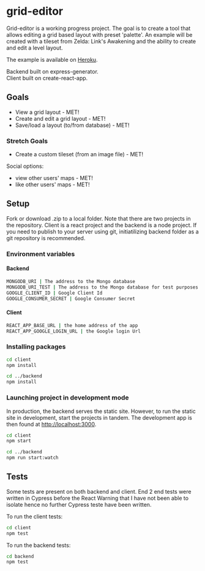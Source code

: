 # grid-editor

Grid-editor is a working progress project. The goal is to create a tool that allows editing a grid based layout with preset 'palette'. An example will be created with a tileset from Zelda: Link's Awakening and the ability to create and edit a level layout.  
  
The example is available on [Heroku](https://mysterious-meadow-32567.herokuapp.com/).  
  
Backend built on express-generator.  
Client built on create-react-app.
  
## Goals

- View a grid layout - MET!
- Create and edit a grid layout - MET!
- Save/load a layout (to/from database) - MET!
  
### Stretch Goals  

- Create a custom tileset (from an image file) - MET!

Social options:

- view other users' maps - MET!
- like other users' maps - MET!

## Setup

Fork or download .zip to a local folder. Note that there are two projects in the repository. Client is a react project and the backend is a node project. If you need to publish to your server using git, initiatilizing backend folder as a git repository is recommended.

### Environment variables

#### Backend

```bash
MONGODB_URI | The address to the Mongo database  
MONGODB_URI_TEST | The address to the Mongo database for test purposes  
GOOGLE_CLIENT_ID | Google Client Id  
GOOGLE_CONSUMER_SECRET | Google Consumer Secret
```

#### Client

```bash
REACT_APP_BASE_URL | the home address of the app  
REACT_APP_GOOGLE_LOGIN_URL | the Google login Url
```

### Installing packages

```bash
cd client
npm install

cd ../backend
npm install
```

### Launching project in development mode

In production, the backend serves the static site. However, to run the static site in development, start the projects in tandem. The development app is then found at <http://localhost:3000>.

```bash
cd client
npm start

cd ../backend
npm run start:watch
```

## Tests

Some tests are present on both backend and client. End 2 end tests were written in Cypress before the React Warning that I have not been able to isolate hence no further Cypress teste have been written.  
  
To run the client tests:

```bash
cd client
npm test
```

To run the backend tests:

```bash
cd backend
npm test
```
